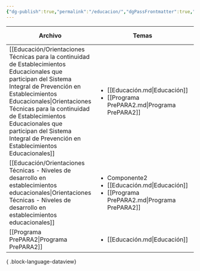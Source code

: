 ```yaml
---
{"dg-publish":true,"permalink":"/educacion/","dgPassFrontmatter":true,"noteIcon":"","updated":"2025-06-16T16:59:54.307-04:00"}
---
```



| Archivo                                                                                                                                                                                                                                                                                                                                             | Temas                                                                                                                   | Fecha de Creación |
| --------------------------------------------------------------------------------------------------------------------------------------------------------------------------------------------------------------------------------------------------------------------------------------------------------------------------------------------------- | ----------------------------------------------------------------------------------------------------------------------- | ----------------- |
| [[Educación/Orientaciones Técnicas para la continuidad de Establecimientos Educacionales que participan del Sistema Integral de Prevención en Establecimientos Educacionales\|Orientaciones Técnicas para la continuidad de Establecimientos Educacionales que participan del Sistema Integral de Prevención en Establecimientos Educacionales]] | <ul><li>[[Educación.md\\|Educación]]</li><li>[[Programa PrePARA2.md\\|Programa PrePARA2]]</li></ul>                     | December 02, 2024 |
| [[Educación/Orientaciones Técnicas - Niveles de desarrollo en establecimientos educacionales\|Orientaciones Técnicas - Niveles de desarrollo en establecimientos educacionales]]                                                                                                                                                                 | <ul><li>Componente2</li><li>[[Educación.md\\|Educación]]</li><li>[[Programa PrePARA2.md\\|Programa PrePARA2]]</li></ul> | May 08, 2020      |
| [[Programa PrePARA2\|Programa PrePARA2]]                                                                                                                                                                                                                                                                                                         | <ul><li>[[Educación.md\\|Educación]]</li></ul>                                                                          | June 16, 2025     |

{ .block-language-dataview}
